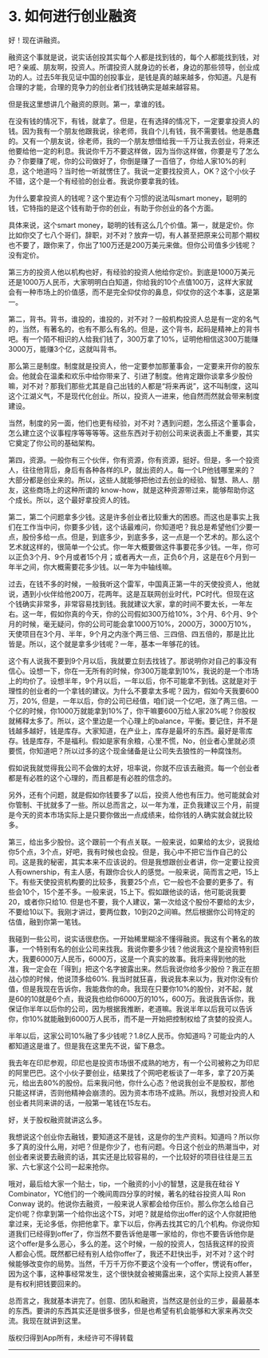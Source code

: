 # 3. 如何进行创业融资

好！现在讲融资。

融资这个事就是说，说实话创投其实每个人都是找到钱的，每个人都能找到钱，对吧？亲戚、朋友啊，投资人。所谓投资人就身边的长者，身边的那些领导，创业成功的人。过去5年我见证中国的创投事业，是钱是真的越来越多，你知道。凡是有合理的才能，合理的竞争力的创业者们找钱确实是越来越容易。

但是我这里想讲几个融资的原则。第一，拿谁的钱。

在没有钱的情况下，有钱，就拿了。但是，在有选择的情况下，一定要拿投资人的钱。因为我有一个朋友他跟我说，徐老师，我自个儿有钱，我不需要钱。他是愚蠢的。又有一个朋友说，徐老师，我的一个朋友想借给我一千万让我去创业，将来还他要给他一定的利息。我说你千万不要这样做，因为当你这样做，你要是亏了怎么办？你要赚了呢，你的公司做好了，你倒是赚了一百倍了，你给人家10%的利息，这个地道吗？当时他一听就愣住了。我说一定要找投资人，OK？这个小伙子不错，这个是一个有经验的创业者。我说你要拿我的钱。

为什么要拿投资人的钱呢？这个里边有个习惯的说法叫smart money，聪明的钱，它特指的是这个钱有助于你的创业，有助于你创业的各个方面。

具体来说，这个smart money，聪明的钱有这么几个价值。第一，就是定价。你比如你交了七八个哥们，辞职，对不对？放弃一切，有人甚至把原来公司那个期权也不要了，跟你来了，你出了100万还是200万美元来做。但你公司值多少钱呢？没有定价。

第三方的投资人他以机构也好，有经验的投资人他给你定价。到底是1000万美元还是1000万人民币，大家明明白白知道，你给我的10个点值100万，这样大家就会有一种市场上的价值感，而不是完全仰仗你的鼻息，仰仗你的这个本事，这是第一。

第二，背书。背书，谁投的，谁投的，对不对？一般机构投资人总是有一定的名气的，当然，有著名的，也有不那么有名的。但是，这个背书，起码是精神上的背书吧。有一个陌不相识的人给我们钱了，300万拿了10%，证明他相信这300万能赚3000万，能赚3个亿，这就叫背书。

那么第三是制度。制度就是投资人，他一定要参加那董事会，一定要来开你的股东会。他就会在温柔和欢乐中给你带来了、引进了制度。他肯定跟你谈拿多少股份嘛，对不对？那我们那些尤其是自己出钱的人都是“将来再说”，这不叫制度，这叫这个江湖义气，不是现代化创业。所以，投资人一进来，他自然而然就会带来制度建设。

当然，制度的另一面，他们也更有经验，对不对？遇到问题，怎么搭这个董事会，怎么建立这个议事程序等等等等。这些东西对于初创公司来说表面上不重要，其实它奠定了你公司的基础架构。

第四，资源。一般你有三个伙伴，你有资源，你有资源，挺好。但是，多一个投资人，往往他背后，身后有各种各样的LP，就出资的人。每一个LP他钱哪里来的？大部分都是创业来的。所以，这些人就能够把他过去创业的经验、智慧、熟人、朋友，这些商场上的这种所谓的 know-how，就是这种资源带过来，能够帮助你这个成长。所以，这个最好拿投资人的钱。

第二，第二个问题拿多少钱。这是许多创业者比较重大的困惑。而这也是事实上我们在工作当中问，你要多少钱，这个话最难问，你知道吧？我总是希望他们少要一点，股份多给一点。但是，到底多少，到底多多，这一点是一个艺术的。那么这个艺术就这样的，很简单一个公式。你一年大概要做这件事要花多少钱。一年，你可以正负3个月、9个月或者15个月；或者再大一点，正负6个月，这是在6个月到一年半之间，你大概需要花多少钱。以一年为中轴线嘛。

过去，在钱不多的时候，一般我听这个雷军，中国真正第一牛的天使投资人，他就说，遇到小伙伴给他200万，花两年。这是互联网创业时代，PC时代。但现在这个钱确实非常多，非常容易找到钱。我就建议大家，拿的时间不要太长，一年左右。这一年，假如你真的今天，你的公司假如300万给10%，3个月、6个月、9个月的时候，毫无疑问，你的公司可能会拿1000万10%，2000万，3000万10%，天使项目在3个月、半年，9个月之内涨个两三倍、三四倍、四五倍的，那是比比皆是。所以，这个就是拿多少钱呢？一年，基本一年够花的钱。

这个有人说我不要到9个月以后，我就要立刻去找钱了。那说明你对自己的事没有信心。设想一下，你在一无所有的时候，你300万能拿到10%，我说的是一个市场上的均价了。设想半年，9个月以后，一年以后，你不可能拿不到钱。这就是对于理性的创业者的一个拿钱的建议。为什么不要拿太多呢？因为，假如今天我要600万，20%, 但是，一年以后，你的公司已经值，咱们说一个亿吧，涨了两三倍。一个亿的时候，你1000万就能拿到10%了，你干嘛要600万给人家20%呢？你股权就稀释太多了。所以，这个里边是一个心理上的balance，平衡。要记住，并不是钱越多越好，钱是库存。大家知道，在产业上，库存是最坏的东西。最好是零库存。钱是库存，不是福利。假如是家有余粮，心里不慌，No，创业者心里就必须要慌，你知道吧？所以过多的这个现金储备是让公司失去狼性的一种腐蚀剂。

假如说我就觉得我公司不会做的太好，坦率说，你就不应该去融资。每一个创业者都是有必胜的这个心理的，而且都是有必胜的信念的。

另外，还有个问题，就是假如你钱要多了以后，投资人他也有压力。他可能就会对你管制、干扰就多了一些。所以总而言之，以一年为准，正负我建议三个月，前提是今天的资本市场实际上是只要你做出一点成绩来，给你钱的人确实就会就比较多。

第三，给出多少股份。这个跟前一个有点关联。一般来说，如果给的太少，说我给你5个点，3个点，好吧，我有时候也会投。但是，我心中不把它当作自己的公司。这是我的秘密，其实本来不应该说的。但是我想跟创业者讲，你一定要让投资人有ownership，有主人感，有跟你合伙人的感觉。一般来说，简而言之吧，15上下。有些天使投资机构要的比较多，我要25个点，它一般也不会要的更多了。有些会10个，15个差不多。一般来说，15上下。假如跟他谈的话，他可能说我要20，或者你只给10. 但是也不要，我个人建议，第一次给这个股份不要给的太少，不要给10以下。我刚才讲过，要两位数，10到20之间嘛。然后根据你公司特定的估值，融到你第一笔钱。

我碰到一些公司，说实话很悲伤。一开始稀里糊涂不懂得融资。我这有个著名的故事，一个特别有名的创业公司来找我。我说你要多少钱？他说我这个是投资特别巨大，我要6000万人民币，6000万，这是一个真实的故事。我将来得到他的批准，我一定会在「得到」把这个名字披露出来。然后我说你给多少股份？我正在胆战心惊的时候，他说顶多给60%. 我当时就狂喜，我说我本来以为，我对你没有价值，但是我现在告诉你，我能救你的命。我现在只要你10%的股份，对不起，就是60的10就是6个点，我说我也给你6000万的10%，600万。我说我告诉你，我保证你半年以后你的公司，因为根据我推断，老道嘛。我说半年以后我可以告诉你，你10%就能融到6000万人民币，而不是一开始把控制权给了贪婪的投资人。

半年以后，这家公司10%融了多少钱呢？1.8亿人民币。你知道吗？可能业内的人都知道这是谁了。但是我在这里先不说，留下悬念。

我去年在印尼参观，印尼也是投资市场很不成熟的地方，有一个公司被称之为印尼的阿里巴巴。这个小伙子要创业，结果找了个网吧老板谈了一年多，拿了20万美元，给出去80%的股份。后来我问他，你什么心态？他说我创业不是股权，那他只能这样讲，否则他精神会崩溃的。因为资本市场不成熟。所以，我想对投资人和创业者共同来讲的话，一般第一笔钱在15左右。

好，关于股权融资就讲这么多。

我想说这个创业你去融钱，要知道这不是钱，这是你的生产资料。知道吗？所以你多了真的没什么用，对吧？但是你少了，也有问题。今日这个创业的热潮当中，对创业者来说要去融资的话，其实还是比较容易的，一个比较好的项目往往是三五家、六七家这个公司一起来抢你。

哦对，最后给大家一个贴士，tip，一个融资的小小的智慧，这是我在硅谷 Y Combinator，YC他们的一个晚间周四分享的时候，著名的硅谷投资人叫 Ron Conway 说的。他说你去融资，一般来说人家都会给你压价。那么你怎么给自己定价呢？你拿到第一个给你出这个TS，对吧？就是给你出offer的这个人你就把他拿过来，无论多低，你把他拿下。拿下以后，你再去找其它的几个机构。你说你知道我们已经得到offer了，你当然不要告诉他是哪一家给的，你也不要告诉他你是这个offer是多么恶心，多么的差。这个时候，一般的投资人，包括我这样的投资人都会心慌。既然都已经有别人给你offer了，我还不赶快出手，对不对？这个时候能够改变你的局势。当然，千万千万你不要这个没有一个offer，愣说有offer，因为这个事，这种事经常发生，这个很快就会被揭露出来，这个实际上投资人甚至是有权利把钱要回来的。

总而言之，我就基本讲完了。创意、团队和融资，当然这是创业的三步，最最基本的东西。要讲的东西其实还是很多很多，但是也希望有机会能够和大家来再次交流。我现在就讲到这里。

版权归得到App所有，未经许可不得转载

---
